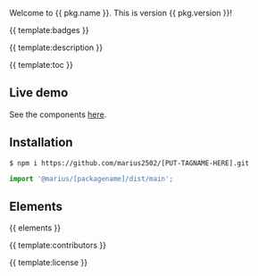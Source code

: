 Welcome to {{ pkg.name }}. This is version {{ pkg.version }}!

{{ template:badges }}

{{ template:description }}

{{ template:toc }}

## Live demo

See the components [here](https://bongarts.net).

## Installation

```
$ npm i https://github.com/marius2502/[PUT-TAGNAME-HERE].git
```

```javascript
import '@marius/[packagename]/dist/main';
```

## Elements

{{ elements }}

{{ template:contributors }}

{{ template:license }}



